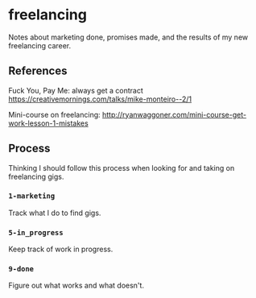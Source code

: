 
# freelancing

Notes about marketing done, promises made, and the results of my new freelancing career.

## References

Fuck You, Pay Me: always get a contract
  https://creativemornings.com/talks/mike-monteiro--2/1

Mini-course on freelancing:
  http://ryanwaggoner.com/mini-course-get-work-lesson-1-mistakes

## Process

Thinking I should follow this process when looking for and taking on freelancing gigs.

### `1-marketing`

Track what I do to find gigs.

### `5-in_progress`

Keep track of work in progress.

### `9-done`

Figure out what works and what doesn't.


